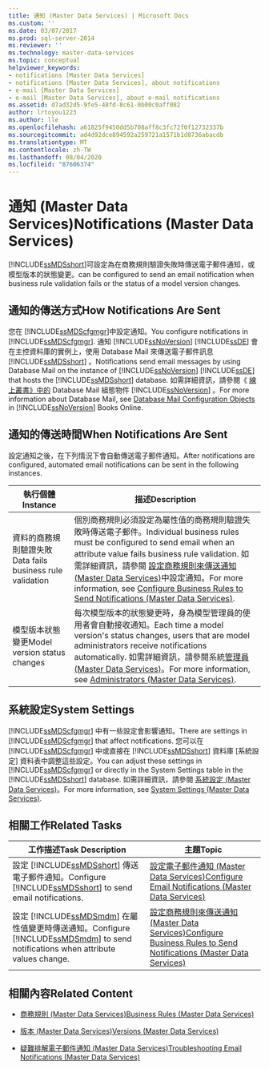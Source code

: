 ```yaml
---
title: 通知 (Master Data Services) | Microsoft Docs
ms.custom: ''
ms.date: 03/07/2017
ms.prod: sql-server-2014
ms.reviewer: ''
ms.technology: master-data-services
ms.topic: conceptual
helpviewer_keywords:
- notifications [Master Data Services]
- notifications [Master Data Services], about notifications
- e-mail [Master Data Services]
- e-mail [Master Data Services], about e-mail notifications
ms.assetid: d7ad32d5-9fe5-48fd-8c61-0b00c0aff082
author: lrtoyou1223
ms.author: lle
ms.openlocfilehash: a61825f9450dd5b708aff8c3fc72f0f12732337b
ms.sourcegitcommit: ad4d92dce894592a259721a1571b1d8736abacdb
ms.translationtype: MT
ms.contentlocale: zh-TW
ms.lasthandoff: 08/04/2020
ms.locfileid: "87606374"
---
```

# <a name="notifications-master-data-services"></a><span data-ttu-id="8e971-102">通知 (Master Data Services)</span><span class="sxs-lookup"><span data-stu-id="8e971-102">Notifications (Master Data Services)</span></span>
  [!INCLUDE[ssMDSshort](../includes/ssmdsshort-md.md)]<span data-ttu-id="8e971-103">可設定為在商務規則驗證失敗時傳送電子郵件通知，或模型版本的狀態變更。</span><span class="sxs-lookup"><span data-stu-id="8e971-103">can be configured to send an email notification when business rule validation fails or the status of a model version changes.</span></span>  
  
## <a name="how-notifications-are-sent"></a><span data-ttu-id="8e971-104">通知的傳送方式</span><span class="sxs-lookup"><span data-stu-id="8e971-104">How Notifications Are Sent</span></span>  
 <span data-ttu-id="8e971-105">您在 [!INCLUDE[ssMDScfgmgr](../includes/ssmdscfgmgr-md.md)]中設定通知。</span><span class="sxs-lookup"><span data-stu-id="8e971-105">You configure notifications in [!INCLUDE[ssMDScfgmgr](../includes/ssmdscfgmgr-md.md)].</span></span> <span data-ttu-id="8e971-106">通知 [!INCLUDE[ssNoVersion](../includes/ssnoversion-md.md)] [!INCLUDE[ssDE](../includes/ssde-md.md)] 會在主控資料庫的實例上，使用 Database Mail 來傳送電子郵件訊息 [!INCLUDE[ssMDSshort](../includes/ssmdsshort-md.md)] 。</span><span class="sxs-lookup"><span data-stu-id="8e971-106">Notifications send email messages by using Database Mail on the instance of [!INCLUDE[ssNoVersion](../includes/ssnoversion-md.md)] [!INCLUDE[ssDE](../includes/ssde-md.md)] that hosts the [!INCLUDE[ssMDSshort](../includes/ssmdsshort-md.md)] database.</span></span> <span data-ttu-id="8e971-107">如需詳細資訊，請參閱《 [線上叢書》中的](../relational-databases/database-mail/database-mail-configuration-objects.md) Database Mail 組態物件 [!INCLUDE[ssNoVersion](../includes/ssnoversion-md.md)] 。</span><span class="sxs-lookup"><span data-stu-id="8e971-107">For more information about Database Mail, see [Database Mail Configuration Objects](../relational-databases/database-mail/database-mail-configuration-objects.md) in [!INCLUDE[ssNoVersion](../includes/ssnoversion-md.md)] Books Online.</span></span>  
  
## <a name="when-notifications-are-sent"></a><span data-ttu-id="8e971-108">通知的傳送時間</span><span class="sxs-lookup"><span data-stu-id="8e971-108">When Notifications Are Sent</span></span>  
 <span data-ttu-id="8e971-109">設定通知之後，在下列情況下會自動傳送電子郵件通知。</span><span class="sxs-lookup"><span data-stu-id="8e971-109">After notifications are configured, automated email notifications can be sent in the following instances.</span></span>  
  
|<span data-ttu-id="8e971-110">執行個體</span><span class="sxs-lookup"><span data-stu-id="8e971-110">Instance</span></span>|<span data-ttu-id="8e971-111">描述</span><span class="sxs-lookup"><span data-stu-id="8e971-111">Description</span></span>|  
|--------------|-----------------|  
|<span data-ttu-id="8e971-112">資料的商務規則驗證失敗</span><span class="sxs-lookup"><span data-stu-id="8e971-112">Data fails business rule validation</span></span>|<span data-ttu-id="8e971-113">個別商務規則必須設定為屬性值的商務規則驗證失敗時傳送電子郵件。</span><span class="sxs-lookup"><span data-stu-id="8e971-113">Individual business rules must be configured to send email when an attribute value fails business rule validation.</span></span> <span data-ttu-id="8e971-114">如需詳細資訊，請參閱 [設定商務規則來傳送通知 &#40;Master Data Services&#41;](configure-business-rules-to-send-notifications-master-data-services.md)中設定通知。</span><span class="sxs-lookup"><span data-stu-id="8e971-114">For more information, see [Configure Business Rules to Send Notifications &#40;Master Data Services&#41;](configure-business-rules-to-send-notifications-master-data-services.md).</span></span>|  
|<span data-ttu-id="8e971-115">模型版本狀態變更</span><span class="sxs-lookup"><span data-stu-id="8e971-115">Model version status changes</span></span>|<span data-ttu-id="8e971-116">每次模型版本的狀態變更時，身為模型管理員的使用者會自動接收通知。</span><span class="sxs-lookup"><span data-stu-id="8e971-116">Each time a model version's status changes, users that are model administrators receive notifications automatically.</span></span> <span data-ttu-id="8e971-117">如需詳細資訊，請參閱系統[管理員 &#40;Master Data Services&#41;](../../2014/master-data-services/administrators-master-data-services.md)。</span><span class="sxs-lookup"><span data-stu-id="8e971-117">For more information, see [Administrators &#40;Master Data Services&#41;](../../2014/master-data-services/administrators-master-data-services.md).</span></span>|  
  
## <a name="system-settings"></a><span data-ttu-id="8e971-118">系統設定</span><span class="sxs-lookup"><span data-stu-id="8e971-118">System Settings</span></span>  
 <span data-ttu-id="8e971-119">[!INCLUDE[ssMDScfgmgr](../includes/ssmdscfgmgr-md.md)] 中有一些設定會影響通知。</span><span class="sxs-lookup"><span data-stu-id="8e971-119">There are settings in [!INCLUDE[ssMDScfgmgr](../includes/ssmdscfgmgr-md.md)] that affect notifications.</span></span> <span data-ttu-id="8e971-120">您可以在 [!INCLUDE[ssMDScfgmgr](../includes/ssmdscfgmgr-md.md)] 中或直接在 [!INCLUDE[ssMDSshort](../includes/ssmdsshort-md.md)] 資料庫 [系統設定] 資料表中調整這些設定。</span><span class="sxs-lookup"><span data-stu-id="8e971-120">You can adjust these settings in [!INCLUDE[ssMDScfgmgr](../includes/ssmdscfgmgr-md.md)] or directly in the System Settings table in the [!INCLUDE[ssMDSshort](../includes/ssmdsshort-md.md)] database.</span></span> <span data-ttu-id="8e971-121">如需詳細資訊，請參閱 [系統設定 &#40;Master Data Services&#41;](../../2014/master-data-services/system-settings-master-data-services.md)。</span><span class="sxs-lookup"><span data-stu-id="8e971-121">For more information, see [System Settings &#40;Master Data Services&#41;](../../2014/master-data-services/system-settings-master-data-services.md).</span></span>  
  
## <a name="related-tasks"></a><span data-ttu-id="8e971-122">相關工作</span><span class="sxs-lookup"><span data-stu-id="8e971-122">Related Tasks</span></span>  
  
|<span data-ttu-id="8e971-123">工作描述</span><span class="sxs-lookup"><span data-stu-id="8e971-123">Task Description</span></span>|<span data-ttu-id="8e971-124">主題</span><span class="sxs-lookup"><span data-stu-id="8e971-124">Topic</span></span>|  
|----------------------|-----------|  
|<span data-ttu-id="8e971-125">設定 [!INCLUDE[ssMDSshort](../includes/ssmdsshort-md.md)] 傳送電子郵件通知。</span><span class="sxs-lookup"><span data-stu-id="8e971-125">Configure [!INCLUDE[ssMDSshort](../includes/ssmdsshort-md.md)] to send email notifications.</span></span>|[<span data-ttu-id="8e971-126">設定電子郵件通知 &#40;Master Data Services&#41;</span><span class="sxs-lookup"><span data-stu-id="8e971-126">Configure Email Notifications &#40;Master Data Services&#41;</span></span>](../../2014/master-data-services/configure-email-notifications-master-data-services.md)|  
|<span data-ttu-id="8e971-127">設定 [!INCLUDE[ssMDSmdm](../includes/ssmdsmdm-md.md)] 在屬性值變更時傳送通知。</span><span class="sxs-lookup"><span data-stu-id="8e971-127">Configure [!INCLUDE[ssMDSmdm](../includes/ssmdsmdm-md.md)] to send notifications when attribute values change.</span></span>|[<span data-ttu-id="8e971-128">設定商務規則來傳送通知 &#40;Master Data Services&#41;</span><span class="sxs-lookup"><span data-stu-id="8e971-128">Configure Business Rules to Send Notifications &#40;Master Data Services&#41;</span></span>](configure-business-rules-to-send-notifications-master-data-services.md)|  
  
## <a name="related-content"></a><span data-ttu-id="8e971-129">相關內容</span><span class="sxs-lookup"><span data-stu-id="8e971-129">Related Content</span></span>  
  
-   [<span data-ttu-id="8e971-130">商務規則 &#40;Master Data Services&#41;</span><span class="sxs-lookup"><span data-stu-id="8e971-130">Business Rules &#40;Master Data Services&#41;</span></span>](../../2014/master-data-services/business-rules-master-data-services.md)  
  
-   [<span data-ttu-id="8e971-131">版本 &#40;Master Data Services&#41;</span><span class="sxs-lookup"><span data-stu-id="8e971-131">Versions &#40;Master Data Services&#41;</span></span>](../../2014/master-data-services/versions-master-data-services.md)  
  
-   [<span data-ttu-id="8e971-132">疑難排解電子郵件通知 (Master Data Services)</span><span class="sxs-lookup"><span data-stu-id="8e971-132">Troubleshooting Email Notifications (Master Data Services)</span></span>](https://social.technet.microsoft.com/wiki/contents/articles/troubleshooting-email-notifications-master-data-services.aspx)  
  
  
